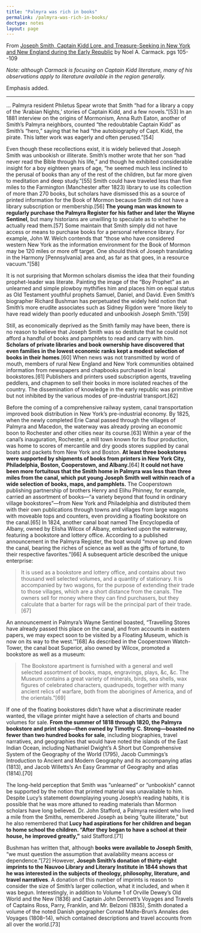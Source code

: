 ```yaml
---
title: "Palmyra was rich in books"
permalink: /palmyra-was-rich-in-books/
doctype: notes
layout: page
---
```


From [Joseph Smith, Captain Kidd Lore, and Treasure-Seeking in New York and New England during the Early Republic](https://www.dialoguejournal.com/wp-content/uploads/sbi/articles/Dialogue_V46N03_412b.pdf) by Noel A. Carmack. pgs 105--109

*Note: although Carmack is focusing on Captain Kidd literature, many of his observations apply to literature available in the region generally.*

Emphasis added.

---

... Palmyra resident Philetus Spear wrote that Smith “had for a library a copy of the ‘Arabian Nights,’ stories of Captain Kidd, and a few novels.”[53] In an 1881 interview on the origins of Mormonism, Anna Ruth Eaton, another of Smith’s Palmyra neighbors, counted “the redoubtable Captain Kidd” as Smith’s “hero,” saying that he had “the autobiography of Capt. Kidd, the pirate. This latter work was eagerly and often perused.”[54]

Even though these recollections exist, it is widely believed that Joseph Smith was unbookish or illiterate. Smith’s mother wrote that her son “had never read the Bible through his life,” and though he exhibited considerable insight for a boy eighteen years of age, “he seemed much less inclined to the perusal of books than any of the rest of the children, but far more given to meditation and deep study.”[55] Smith could have traveled less than five miles to the Farmington (Manchester after 1823) library to use its collection of more than 270 books, but scholars have dismissed this as a source of printed information for the Book of Mormon because Smith did not have a library subscription or membership.[56] **The young man was known to regularly purchase the Palmyra Register for his father and later the Wayne Sentinel**, but many historians are unwilling to speculate as to whether he actually read them.[57] Some maintain that Smith simply did not have access or means to purchase books for a personal reference library. For example, John W. Welch contends that “those who have considered western New York as the information environment for the Book of Mormon may be 120 miles or more off target. One should think of Joseph translating in the Harmony [Pennsylvania] area and, as far as that goes, in a resource vacuum.”[58]

It is not surprising that Mormon scholars dismiss the idea that their founding prophet-leader was literate. Painting the image of the “Boy Prophet” as an unlearned and simple plowboy mythifies him and places him on equal status as Old Testament youthful prophets Samuel, Daniel, and David. Even Smith’s biographer Richard Bushman has perpetuated the widely held notion that Smith’s more erudite associates such as Sidney Rigdon were “more likely to have read widely than poorly educated and unbookish Joseph Smith.”[59]

Still, as economically deprived as the Smith family may have been, there is no reason to believe that Joseph Smith was so destitute that he could not afford a handful of books and pamphlets to read and carry with him. **Scholars of private libraries and book ownership have discovered that even families in the lowest economic ranks kept a modest selection of books in their homes**.[60] When news was not transmitted by word of mouth, members of rural New England and New York communities obtained information from newspapers and chapbooks purchased in local bookstores.[61] Publishers and printers used subscription agents, traveling peddlers, and chapmen to sell their books in more isolated reaches of the country. The dissemination of knowledge in the early republic was primitive but not inhibited by the various modes of pre-industrial transport.[62]

Before the coming of a comprehensive railway system, canal transportation improved book distribution in New York’s pre-industrial economy. By 1825, when the newly completed Erie Canal passed through the villages of Palmyra and Macedon, the waterway was already proving an economic boon to Rochester and other cities near its course.[63] Within a year of the canal’s inauguration, Rochester, a mill town known for its flour production, was home to scores of mercantile and dry goods stores supplied by canal boats and packets from New York and Boston. **At least three bookstores were supported by shipments of books from printers in New York City, Philadelphia, Boston, Cooperstown, and Albany.**[64] **It could not have been more fortuitous that the Smith home in Palmyra was less than three miles from the canal, which put young Joseph Smith well within reach of a wide selection of books, maps, and pamphlets.** The Cooperstown publishing partnership of brothers Henry and Elihu Phinney, for example, carried an assortment of books—“a variety beyond that found in ordinary village bookstores”—from New York and Philadelphia and distributed them with their own publications through towns and villages from large wagons with moveable tops and counters, even providing a floating bookstore on the canal.[65] In 1824, another canal boat named The Encyclopedia of Albany, owned by Elisha Wilcox of Albany, embarked upon the waterway, featuring a bookstore and lottery office. According to a published announcement in the Palmyra Register, the boat would “move up and down the canal, bearing the riches of science as well as the gifts of fortune, to their respective favorites.”[66] A subsequent article described the unique enterprise:

> It is used as a bookstore and lottery office, and contains about two thousand well selected volumes, and a quantity of stationary. It is accompanied by two wagons, for the purpose of extending their trade to those villages, which are a short distance from the canals. The owners sell for money where they can find purchasers, but they calculate that a barter for rags will be the principal part of their trade.[67]

An announcement in Palmyra’s Wayne Sentinel boasted, “Travelling Stores have already passed this place on the canal, and from accounts in eastern papers, we may expect soon to be visited by a Floating Museum, which is now on its way to the west.’”[68] As described in the Cooperstown Watch-Tower, the canal boat Superior, also owned by Wilcox, promoted a bookstore as well as a museum:

> The Bookstore apartment is furnished with a general and well selected assortment of books, maps, engravings, plays, &c, &c. The Museum contains a great variety of minerals, birds, sea shells, wax figures of celebrated characters, quadrupeds, together with many ancient relics of warfare, both from the aborigines of America, and of the orientals.”[69]

If one of the floating bookstores didn’t have what a discriminate reader wanted, the village printer might have a selection of charts and bound volumes for sale. **From the summer of 1818 through 1820, the Palmyra bookstore and print shop—then owned by Timothy C. Strong—boasted no fewer than two hundred books for sale**, including biographies, travel narratives, and geographies that would have noted the islands of the East Indian Ocean, including Nathaniel Dwight’s A Short but Comprehensive System of the Geography of the World (1795), Jacob Cummings’s Introduction to Ancient and Modern Geography and its accompanying atlas (1813), and Jacob Willetts’s An Easy Grammar of Geography and atlas (1814).[70]

The long-held perception that Smith was “unlearned” or “unbookish” cannot be supported by the notion that printed material was unavailable to him. Despite Lucy’s statement downplaying young Joseph’s reading habits, it is possible that he was more attuned to reading materials than Mormon scholars have long believed.  Dr. John Stafford, a Palmyra resident who lived a mile from the Smiths, remembered Joseph as being “quite illiterate,” but he also remembered that **Lucy had aspirations for her children and began to home school the children. “After they began to have a school at their house, he improved greatly,”** said Stafford.[71]

Bushman has written that, although **books were available to Joseph Smith**, “we must question the assumption that availability means access or dependence.”[72] However, **Joseph Smith’s donation of thirty-eight imprints to the Nauvoo Library and Literary Institute in 1844 shows that he was interested in the subjects of theology, philosophy, literature, and travel narratives**. A donation of this number of imprints is reason to consider the size of Smith’s larger collection, what it included, and when it was begun.  Interestingly, in addition to Volume 1 of Orville Dewey’s Old World and the New (1836) and Captain John Dennett’s Voyages and Travels of Captains Ross, Parry, Franklin, and Mr. Belzoni (1835), Smith donated a volume of the noted Danish geographer Conrad Malte-Brun’s Annales des Voyages (1808–14), which contained descriptions and travel accounts from all over the world.[73]
